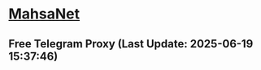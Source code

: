 
# [MahsaNet](https://t.me/mahsa_net)
## Free Telegram Proxy (Last Update: 2025-06-19 15:37:46)

    